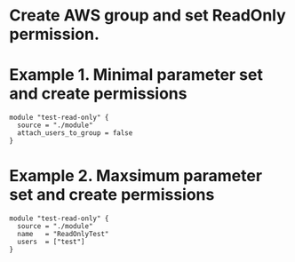 
# Create AWS group and set ReadOnly permission.

# Example 1. Minimal parameter set and create permissions

```
module "test-read-only" {
  source = "./module"
  attach_users_to_group = false
}
```

# Example 2. Maxsimum parameter set and create permissions

```
module "test-read-only" {
  source = "./module"
  name   = "ReadOnlyTest"
  users  = ["test"]
}
```
